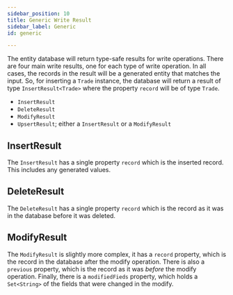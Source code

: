 ```yaml
---
sidebar_position: 10
title: Generic Write Result
sidebar_label: Generic
id: generic

---
```


The entity database will return type-safe results for write operations. There are four main write results, one for each 
type of write operation. In all cases, the records in the result will be a generated entity that matches the
input. So, for inserting a `Trade` instance, the database will return a result of type `InsertResult<Trade>` where the
property `record` will be of type `Trade`.

* `InsertResult`
* `DeleteResult`
* `ModifyResult`
* `UpsertResult`; either a `InsertResult` or a `ModifyResult`

## InsertResult

The `InsertResult` has a single property `record` which is the inserted record. This includes any generated values.

## DeleteResult

The `DeleteResult` has a single property `record` which is the record as it was in the database before it was deleted.

## ModifyResult

The `ModifyResult` is slightly more complex, it has a `record` property, which is the record in the database after
the modify operation. There is also a `previous` property, which is the record as it was *before* the modify operation.
Finally, there is a `modifiedFieds` property, which holds a `Set<String>` of the fields that were changed in the modify.

